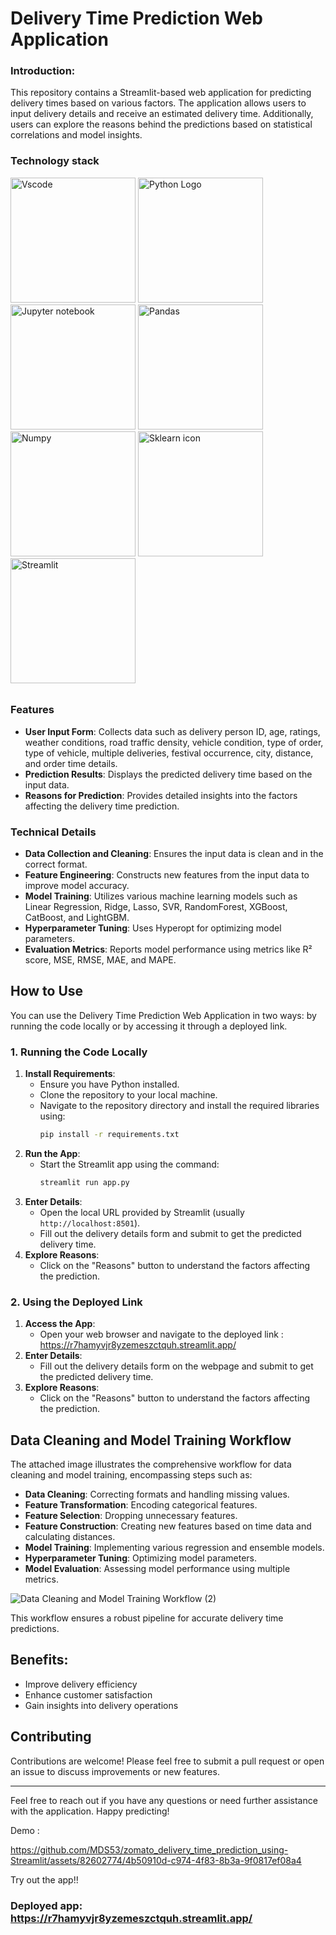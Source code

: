 # Delivery Time Prediction Web Application

### Introduction:
This repository contains a Streamlit-based web application for predicting delivery times based on various factors. The application allows users to input delivery details and receive an estimated delivery time. Additionally, users can explore the reasons behind the predictions based on statistical correlations and model insights.

### Technology stack 
<img src="https://github.com/MDS53/Adultcensusincome-_/assets/82602774/4a1d188d-a4bc-4d25-881d-80e6db331914" alt="Vscode" width="200"/>

<img src="https://github.com/MDS53/Adultcensusincome-_/assets/82602774/4f0730f0-0f7f-4536-af72-ca89802f8b77" alt="Python Logo" width="200"/>

<img src="https://github.com/MDS53/Adultcensusincome-_/assets/82602774/b5ab334c-4f77-4e07-9556-99c6874022e1" alt="Jupyter notebook" width="200"/>

<img src="https://github.com/MDS53/Adultcensusincome-_/assets/82602774/df040526-5e3f-4309-92a2-b092e0bfea9f" alt="Pandas" width="200"/>

<img src="https://github.com/MDS53/Adultcensusincome-_/assets/82602774/708ee0a7-f846-494b-b1ec-a22fa1bf572e" alt="Numpy" width="200"/>

<img src="https://github.com/MDS53/Adultcensusincome-_/assets/82602774/9ff1d913-4cd5-4411-a6b4-0cd66eaf6acb" alt="Sklearn icon" width="200"/>

<img src="https://github.com/MDS53/Youtube-Content-Scrapper/assets/82602774/18062093-e3bf-4dc6-b3c4-9e060d29b144" alt="Streamlit" width="200"/>


######

### Features

- **User Input Form**: Collects data such as delivery person ID, age, ratings, weather conditions, road traffic density, vehicle condition, type of order, type of vehicle, multiple deliveries, festival occurrence, city, distance, and order time details.
- **Prediction Results**: Displays the predicted delivery time based on the input data.
- **Reasons for Prediction**: Provides detailed insights into the factors affecting the delivery time prediction.

### Technical Details

- **Data Collection and Cleaning**: Ensures the input data is clean and in the correct format.
- **Feature Engineering**: Constructs new features from the input data to improve model accuracy.
- **Model Training**: Utilizes various machine learning models such as Linear Regression, Ridge, Lasso, SVR, RandomForest, XGBoost, CatBoost, and LightGBM.
- **Hyperparameter Tuning**: Uses Hyperopt for optimizing model parameters.
- **Evaluation Metrics**: Reports model performance using metrics like R² score, MSE, RMSE, MAE, and MAPE.


## How to Use

You can use the Delivery Time Prediction Web Application in two ways: by running the code locally or by accessing it through a deployed link.

### 1. Running the Code Locally

1. **Install Requirements**: 
   - Ensure you have Python installed.
   - Clone the repository to your local machine.
   - Navigate to the repository directory and install the required libraries using:
     ```bash
     pip install -r requirements.txt
     ```
2. **Run the App**:
   - Start the Streamlit app using the command:
     ```bash
     streamlit run app.py
     ```
3. **Enter Details**:
   - Open the local URL provided by Streamlit (usually `http://localhost:8501`).
   - Fill out the delivery details form and submit to get the predicted delivery time.
4. **Explore Reasons**:
   - Click on the "Reasons" button to understand the factors affecting the prediction.

### 2. Using the Deployed Link

1. **Access the App**:
   - Open your web browser and navigate to the deployed link :
     https://r7hamyvjr8yzemeszctquh.streamlit.app/
2. **Enter Details**:
   - Fill out the delivery details form on the webpage and submit to get the predicted delivery time.
3. **Explore Reasons**:
   - Click on the "Reasons" button to understand the factors affecting the prediction.

## Data Cleaning and Model Training Workflow

The attached image illustrates the comprehensive workflow for data cleaning and model training, encompassing steps such as:

- **Data Cleaning**: Correcting formats and handling missing values.
- **Feature Transformation**: Encoding categorical features.
- **Feature Selection**: Dropping unnecessary features.
- **Feature Construction**: Creating new features based on time data and calculating distances.
- **Model Training**: Implementing various regression and ensemble models.
- **Hyperparameter Tuning**: Optimizing model parameters.
- **Model Evaluation**: Assessing model performance using multiple metrics.

![Data Cleaning and Model Training Workflow (2)](https://github.com/MDS53/zomato_delivery_time_prediction_using-Streamlit/assets/82602774/792045d4-3574-4420-a9b2-bcbcd222681f)

This workflow ensures a robust pipeline for accurate delivery time predictions.


## Benefits:

 -  Improve delivery efficiency
 -  Enhance customer satisfaction
 -  Gain insights into delivery operations



## Contributing

Contributions are welcome! Please feel free to submit a pull request or open an issue to discuss improvements or new features.

---

Feel free to reach out if you have any questions or need further assistance with the application. Happy predicting!

Demo : 

https://github.com/MDS53/zomato_delivery_time_prediction_using-Streamlit/assets/82602774/4b50910d-c974-4f83-8b3a-9f0817ef08a4

Try out the app!! 
### Deployed app: https://r7hamyvjr8yzemeszctquh.streamlit.app/
